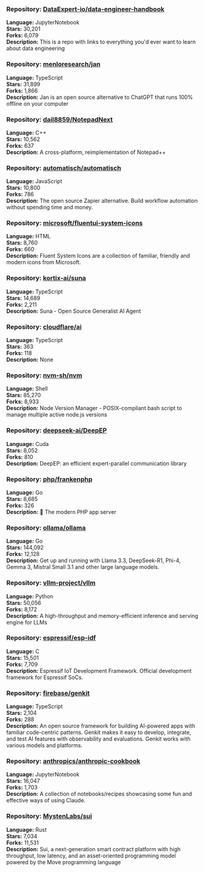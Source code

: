 ### **Repository:** [DataExpert-io/data-engineer-handbook](https://github.com/DataExpert-io/data-engineer-handbook)

**Language:** JupyterNotebook  
**Stars:** 30,201  
**Forks:** 6,079  
**Description:** This is a repo with links to everything you'd ever want to learn about data engineering

### **Repository:** [menloresearch/jan](https://github.com/menloresearch/jan)

**Language:** TypeScript  
**Stars:** 31,899  
**Forks:** 1,866  
**Description:** Jan is an open source alternative to ChatGPT that runs 100% offline on your computer

### **Repository:** [dail8859/NotepadNext](https://github.com/dail8859/NotepadNext)

**Language:** C++  
**Stars:** 10,562  
**Forks:** 637  
**Description:** A cross-platform, reimplementation of Notepad++

### **Repository:** [automatisch/automatisch](https://github.com/automatisch/automatisch)

**Language:** JavaScript  
**Stars:** 10,800  
**Forks:** 786  
**Description:** The open source Zapier alternative. Build workflow automation without spending time and money.

### **Repository:** [microsoft/fluentui-system-icons](https://github.com/microsoft/fluentui-system-icons)

**Language:** HTML  
**Stars:** 8,760  
**Forks:** 660  
**Description:** Fluent System Icons are a collection of familiar, friendly and modern icons from Microsoft.

### **Repository:** [kortix-ai/suna](https://github.com/kortix-ai/suna)

**Language:** TypeScript  
**Stars:** 14,689  
**Forks:** 2,211  
**Description:** Suna - Open Source Generalist AI Agent

### **Repository:** [cloudflare/ai](https://github.com/cloudflare/ai)

**Language:** TypeScript  
**Stars:** 363  
**Forks:** 118  
**Description:** None

### **Repository:** [nvm-sh/nvm](https://github.com/nvm-sh/nvm)

**Language:** Shell  
**Stars:** 85,270  
**Forks:** 8,933  
**Description:** Node Version Manager - POSIX-compliant bash script to manage multiple active node.js versions

### **Repository:** [deepseek-ai/DeepEP](https://github.com/deepseek-ai/DeepEP)

**Language:** Cuda  
**Stars:** 8,052  
**Forks:** 810  
**Description:** DeepEP: an efficient expert-parallel communication library

### **Repository:** [php/frankenphp](https://github.com/php/frankenphp)

**Language:** Go  
**Stars:** 8,685  
**Forks:** 326  
**Description:** 🧟 The modern PHP app server

### **Repository:** [ollama/ollama](https://github.com/ollama/ollama)

**Language:** Go  
**Stars:** 144,092  
**Forks:** 12,128  
**Description:** Get up and running with Llama 3.3, DeepSeek-R1, Phi-4, Gemma 3, Mistral Small 3.1 and other large language models.

### **Repository:** [vllm-project/vllm](https://github.com/vllm-project/vllm)

**Language:** Python  
**Stars:** 50,056  
**Forks:** 8,172  
**Description:** A high-throughput and memory-efficient inference and serving engine for LLMs

### **Repository:** [espressif/esp-idf](https://github.com/espressif/esp-idf)

**Language:** C  
**Stars:** 15,501  
**Forks:** 7,709  
**Description:** Espressif IoT Development Framework. Official development framework for Espressif SoCs.

### **Repository:** [firebase/genkit](https://github.com/firebase/genkit)

**Language:** TypeScript  
**Stars:** 2,104  
**Forks:** 288  
**Description:** An open source framework for building AI-powered apps with familiar code-centric patterns. Genkit makes it easy to develop, integrate, and test AI features with observability and evaluations. Genkit works with various models and platforms.

### **Repository:** [anthropics/anthropic-cookbook](https://github.com/anthropics/anthropic-cookbook)

**Language:** JupyterNotebook  
**Stars:** 16,047  
**Forks:** 1,703  
**Description:** A collection of notebooks/recipes showcasing some fun and effective ways of using Claude.

### **Repository:** [MystenLabs/sui](https://github.com/MystenLabs/sui)

**Language:** Rust  
**Stars:** 7,034  
**Forks:** 11,531  
**Description:** Sui, a next-generation smart contract platform with high throughput, low latency, and an asset-oriented programming model powered by the Move programming language

